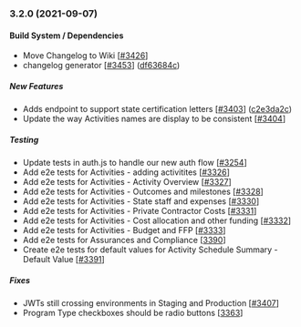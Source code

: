 ### 3.2.0 (2021-09-07)

#### Build System / Dependencies

- Move Changelog to Wiki [[#3426](https://github.com/CMSgov/eAPD/issues/3426)]
- changelog generator [[#3453](https://github.com/CMSgov/eAPD/issues/3453)] ([df63684c](https://github.com/CMSgov/eAPD/commit/df63684cf69d53642154cf90f07fadcd47c77623))

##### New Features

- Adds endpoint to support state certification letters [[#3403](https://github.com/CMSgov/eAPD/issues/3403)] ([c2e3da2c](https://github.com/CMSgov/eAPD/commit/c2e3da2c502962340e60af56424e6fe4e6be97b4))
- Update the way Activities names are display to be consistent [[#3404](https://github.com/CMSgov/eAPD/issues/3404)]

##### Testing

- Update tests in auth.js to handle our new auth flow [[#3254](https://github.com/CMSgov/eAPD/issues/3254)]
- Add e2e tests for Activities - adding activitites [[#3326](https://github.com/CMSgov/eAPD/issues/3326)]
- Add e2e tests for Activities - Activity Overview [[#3327](https://github.com/CMSgov/eAPD/issues/3327)]
- Add e2e tests for Activities - Outcomes and milestones [[#3328](https://github.com/CMSgov/eAPD/issues/3328)]
- Add e2e tests for Activities - State staff and expenses [[#3330](https://github.com/CMSgov/eAPD/issues/3330)]
- Add e2e tests for Activities - Private Contractor Costs [[#3331](https://github.com/CMSgov/eAPD/issues/3331)]
- Add e2e tests for Activities - Cost allocation and other funding [[#3332](https://github.com/CMSgov/eAPD/issues/3332)]
- Add e2e tests for Activities - Budget and FFP [[#3333](https://github.com/CMSgov/eAPD/issues/3333)]
- Add e2e tests for Assurances and Compliance [[3390](https://github.com/CMSgov/eAPD/issues/3390)]
- Create e2e tests for default values for Activity Schedule Summary - Default Value [[#3391](https://github.com/CMSgov/eAPD/issues/3391)]

##### Fixes

- JWTs still crossing environments in Staging and Production [[#3407](https://github.com/CMSgov/eAPD/issues/3407)]
- Program Type checkboxes should be radio buttons [[3363](https://github.com/CMSgov/eAPD/issues/3363)]
